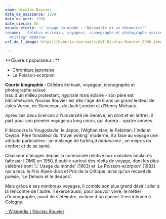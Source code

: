 ```yaml
---
name: Nicolas Bouvier
date_de_naissance: 1929
date_de_mort: 1998
date_siecle: XX
oeuvre_etudie: 'L''usage du monde : "Découvrir et se découvrir"'
resume: ' Célèbre écrivain, voyageur, iconographe et photographe suisse. Père du "travel
  writing" moderne'
url_de_l_image: https://babelio.com/users/AVT_Nicolas-Bouvier_5996.jpeg

---
```

**Œuvre.s populaire.s : **

* Chronique japonaise
* Le Poisson-scorpion

**Courte biographie :** Célèbre écrivain, voyageur, iconographe et photographe suisse.  
Issu d'un milieu protestant, _rigoriste_ mais éclairé - son père est bibliothécaire, Nicolas Bouvier est dès l'âge de 6 ans un grand lecteur de Jules Verne, de Stevenson, de Jack London et d'Henry Michaux.

Après ses deux licences à l'université de Genève, en droit et en lettres, il part pour son premier voyage au long cours, qui durera... quatre années.

Il découvre la Yougoslavie, le Japon, l'Afghanistan, le Pakistan, l'Inde et Ceylan. Père fondateur du 'travel writing' moderne, il a face au voyage une attitude particulière : un mélange de farfelu,_d'hédonisme_ , un mépris du confort et de sa santé.

Chasseur d'images depuis la commande relative aux maladies oculaires faite par l'OMS en 1950, il publie surtout des récits de voyage, dont les plus célèbres sont 'L' Usage du monde' (1963) et 'Le Poisson-scorpion' (1982) qui a reçu le Prix Alpes-Jura et Prix de la Critique, ainsi qu'un recueil de poésie, 'Le Dehors et le dedans'.

Mais grâce à ses nombreux voyages, il comble son plus grand désir : aller à la rencontre de l'autre. Il exerce aussi, pour pouvoir vivre, le métier d'iconographe, avant de s'éteindre, victime d'un cancer. Il est inhumé à Cologny.

[- Wikipédia / Nicolas Bouvier](https://www.wikiwand.com/fr/Nicolas_Bouvier)
